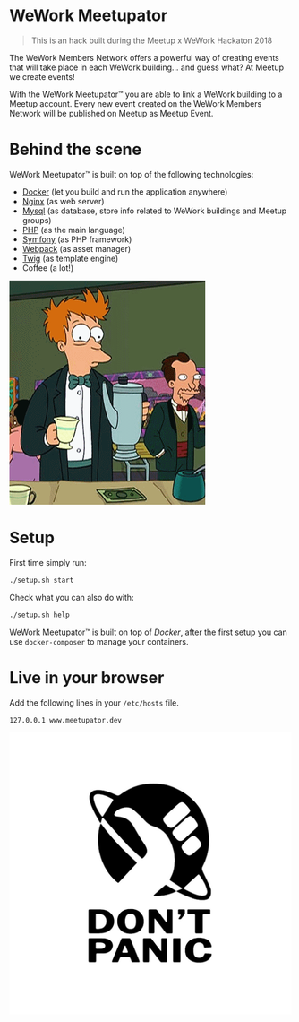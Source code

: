 WeWork Meetupator
====================

> This is an hack built during the Meetup x WeWork Hackaton 2018

The WeWork Members Network offers a powerful way of creating events that will take place in each WeWork building...
and guess what? At Meetup we create events!

With the WeWork Meetupator™ you are able to link a WeWork building to a Meetup account.
Every new event created on the WeWork Members Network will be published on Meetup as Meetup Event.

# Behind the scene

WeWork Meetupator™ is built on top of the following technologies:
- [Docker](https://www.docker.com/) (let you build and run the application anywhere)
- [Nginx](https://nginx.org/en/) (as web server)
- [Mysql](https://www.mysql.com/) (as database, store info related to WeWork buildings and Meetup groups)
- [PHP](http://www.php.net/) (as the main language)
- [Symfony](https://symfony.com/) (as PHP framework)
- [Webpack](https://webpack.js.org/) (as asset manager)
- [Twig](https://twig.symfony.com/) (as template engine)
- Coffee (a lot!)

![](https://raw.githubusercontent.com/pensiero/wework-meetupator/master/assets/images/futurama-coffee.gif)

# Setup

First time simply run:

```bash
./setup.sh start
```

Check what you can also do with:

```bash
./setup.sh help
```

WeWork Meetupator™ is built on top of _Docker_, after the first setup you can use `docker-composer` to manage your containers.

# Live in your browser

Add the following lines in your `/etc/hosts` file.

```
127.0.0.1 www.meetupator.dev
```

![](https://raw.githubusercontent.com/pensiero/wework-meetupator/master/assets/images/dont-panic.jpg)